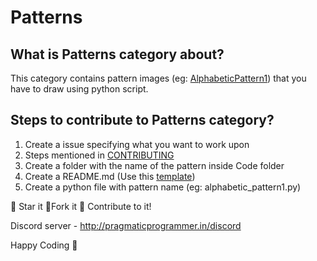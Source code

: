 # Patterns

## What is Patterns category about?
This category contains pattern images (eg: [AlphabeticPattern1](/Patterns/Alphabetic_Patterns/img/alphabeticpattern1.PNG)) that you have to draw using python script.


## Steps to contribute to Patterns category?

1. Create a issue specifying what you want to work upon
2. Steps mentioned in [CONTRIBUTING](../CONTRIBUTING.md)
3. Create a folder with the name of the pattern inside Code folder
4. Create a README.md (Use this [template](/Patterns/README_TEMPLATE.md))
5. Create a python file with pattern name (eg: alphabetic_pattern1.py)

:star2: Star it :fork_and_knife:Fork it :handshake: Contribute to it!

Discord server  - http://pragmaticprogrammer.in/discord

Happy Coding :purple_heart: